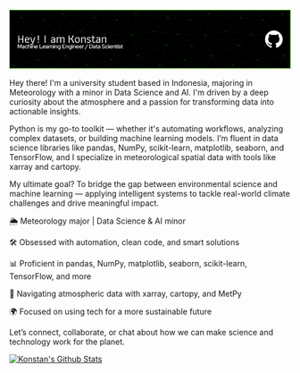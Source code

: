 ![Banner](https://raw.githubusercontent.com/KonstanAftop/KonstanAftop/main/github-header-image.png)

Hey there! I'm a university student based in Indonesia, majoring in Meteorology with a minor in Data Science and AI. I'm driven by a deep curiosity about the atmosphere and a passion for transforming data into actionable insights.

Python is my go-to toolkit — whether it's automating workflows, analyzing complex datasets, or building machine learning models. I’m fluent in data science libraries like pandas, NumPy, scikit-learn, matplotlib, seaborn, and TensorFlow, and I specialize in meteorological spatial data with tools like xarray and cartopy.

My ultimate goal? To bridge the gap between environmental science and machine learning — applying intelligent systems to tackle real-world climate challenges and drive meaningful impact.

🌦️ Meteorology major | Data Science & AI minor

🛠️ Obsessed with automation, clean code, and smart solutions

📊 Proficient in pandas, NumPy, matplotlib, seaborn, scikit-learn, TensorFlow, and more

🧭 Navigating atmospheric data with xarray, cartopy, and MetPy

🌍 Focused on using tech for a more sustainable future

Let’s connect, collaborate, or chat about how we can make science and technology work for the planet.

[![Konstan's Github Stats](https://github-readme-stats.vercel.app/api?username=KonstanAftop)](https://github.com/anuraghazra/github-readme-stats)

